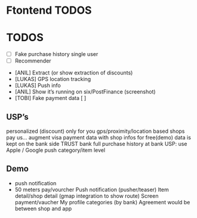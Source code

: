 # Ftontend TODOS

# TODOS
- [ ] Fake purchase history single user
- [ ] Recommender
- [ANIL] Extract (or show extraction of discounts)
- [LUKAS] GPS location tracking
- [LUKAS] Push info
- [ANIL] Show it’s running on six/PostFinance
(screenshot)
- [TOBI] Fake payment data
[ ]

## USP’s
personalized (discount) only for you
gps/proximity/location based
shops pay us…
augment visa payment data with shop infos
for free(demo)
data is kept on the bank side
TRUST bank
full purchase history at bank
USP: use Apple / Google push
category/item level

## Demo
- push notification
- 50 meters
pay/vourcher
Push notification (pusher/teaser)
Item detail/shop detail (gmap integration to show route)
Screen payment/vaucher
My profile
categories (by bank)
Agreement would be between shop and app
